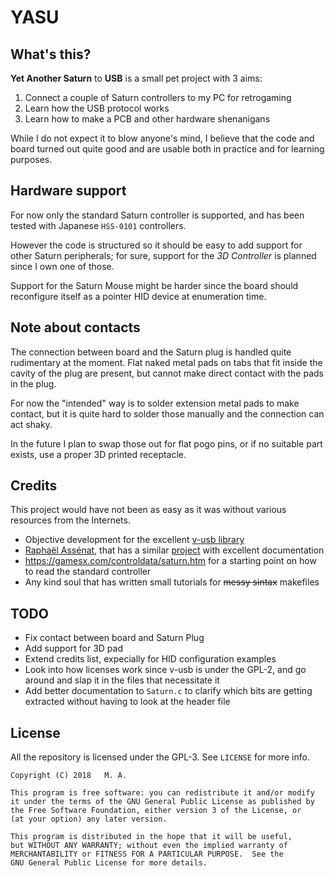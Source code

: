 # YASU

## What's this?
__Yet Another Saturn__ to __USB__ is a small pet project with 3 aims:
1. Connect a couple of Saturn controllers to my PC for retrogaming
2. Learn how the USB protocol works
3. Learn how to make a PCB and other hardware shenanigans

While I do not expect it to blow anyone's mind, I believe that the code and board turned out quite good
and are usable both in practice and for learning purposes.

## Hardware support
For now only the standard Saturn controller is supported, and has been tested with Japanese `HSS-0101` controllers.

However the code is structured so it should be easy to add support for other Saturn peripherals;
for sure, support for the _3D Controller_ is planned since I own one of those.

Support for the Saturn Mouse might be harder since the board should reconfigure itself as a pointer HID device at enumeration time.

## Note about contacts
The connection between board and the Saturn plug is handled quite rudimentary at the moment.
Flat naked metal pads on tabs that fit inside the cavity of the plug are present,
but cannot make direct contact with the pads in the plug.

For now the "intended" way is to solder extension metal pads to make contact,
but it is quite hard to solder those manually and the connection can act shaky.

In the future I plan to swap those out for flat pogo pins, or if no suitable part exists, use a proper 3D printed receptacle.

## Credits
This project would have not been as easy as it was without various resources from the Internets.
* Objective development for the excellent [v-usb library](https://github.com/obdev/v-usb)
* [Raphaël Assénat](http://www.raphnet.net/index_en), that has a similar [project](http://www.raphnet.net/electronique/saturn_usb/index_en.php) with excellent documentation
* https://gamesx.com/controldata/saturn.htm for a starting point on how to read the standard controller
* Any kind soul that has written small tutorials for ~~messy sintax~~ makefiles

## TODO
* Fix contact between board and Saturn Plug
* Add support for 3D pad
* Extend credits list, expecially for HID configuration examples
* Look into how licenses work since v-usb is under the GPL-2, and go around and slap it in the files that necessitate it
* Add better documentation to `Saturn.c` to clarify which bits are getting extracted without having to look at the header file

## License
All the repository is licensed under the GPL-3. See `LICENSE` for more info.

    Copyright (C) 2018   M. A.

    This program is free software: you can redistribute it and/or modify
    it under the terms of the GNU General Public License as published by
    the Free Software Foundation, either version 3 of the License, or
    (at your option) any later version.

    This program is distributed in the hope that it will be useful,
    but WITHOUT ANY WARRANTY; without even the implied warranty of
    MERCHANTABILITY or FITNESS FOR A PARTICULAR PURPOSE.  See the
    GNU General Public License for more details.
